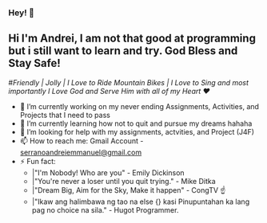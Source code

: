 ### Hey! 👋

## Hi I'm Andrei, I am not that good at programming but i still want to learn and try. God Bless and Stay Safe! 

#*Friendly | Jolly | I Love to Ride Mountain Bikes | I Love to Sing and most importantly I Love God and Serve Him with all of my Heart ❤️* 

 - 🔭 I’m currently working on my never ending Assignments, Activities, and Projects that I need to pass 
 - 🌱 I’m currently learning how not to quit and pursue my dreams hahaha 
 - 🤔 I’m looking for help with my assignments, actvities, and Project (J4F) 
 - 📫 How to reach me: Gmail Account - serranoandreiemmanuel@gmail.com 
 - ⚡ Fun fact: 
   - |"I'm Nobody! Who are you" - Emily Dickinson
   - |"You're never a loser until you quit trying." - Mike Ditka
   - |"Dream Big, Aim for the Sky, Make it happen" - CongTV ☝️
   - |"Ikaw ang halimbawa ng tao na else {} kasi Pinupuntahan ka lang pag no choice na sila." - Hugot Programmer.                                                     
